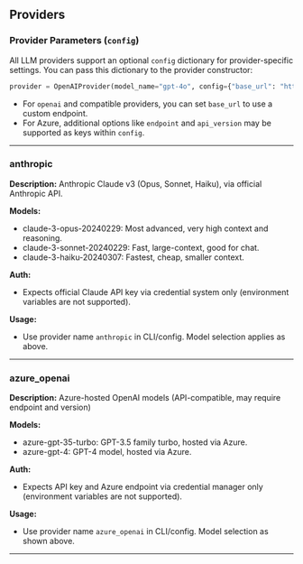 ## Providers

### Provider Parameters (`config`)

All LLM providers support an optional `config` dictionary for provider-specific settings. You can pass this dictionary to the provider constructor:

```python
provider = OpenAIProvider(model_name="gpt-4o", config={"base_url": "https://api.example.com/v1"})
```

- For `openai` and compatible providers, you can set `base_url` to use a custom endpoint.
- For Azure, additional options like `endpoint` and `api_version` may be supported as keys within `config`.

---

### anthropic

**Description:** Anthropic Claude v3 (Opus, Sonnet, Haiku), via official Anthropic API.

**Models:**
- claude-3-opus-20240229: Most advanced, very high context and reasoning.
- claude-3-sonnet-20240229: Fast, large-context, good for chat.
- claude-3-haiku-20240307: Fastest, cheap, smaller context.

**Auth:**
- Expects official Claude API key via credential system only (environment variables are not supported).

**Usage:**
- Use provider name `anthropic` in CLI/config. Model selection applies as above.

---

### azure_openai

**Description:** Azure-hosted OpenAI models (API-compatible, may require endpoint and version)

**Models:**
- azure-gpt-35-turbo: GPT-3.5 family turbo, hosted via Azure.
- azure-gpt-4: GPT-4 model, hosted via Azure.

**Auth:**
- Expects API key and Azure endpoint via credential manager only (environment variables are not supported).

**Usage:**
- Use provider name `azure_openai` in CLI/config. Model selection as shown above.

---
